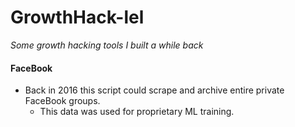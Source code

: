 # GrowthHack-lel
*Some growth hacking tools I built a while back*

#### FaceBook

* Back in 2016 this script could scrape and archive entire private FaceBook groups.
  * This data was used for proprietary ML training.
